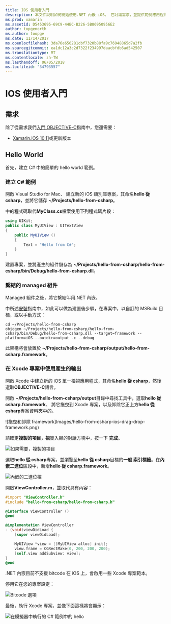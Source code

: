 ```yaml
---
title: IOS 使用者入門
description: 本文件說明如何開始使用.NET 內嵌 iOS。 它討論需求，並提供範例應用程式示範如何將繫結 managed 組件，並在 Xcode 專案中使用的輸出。
ms.prod: xamarin
ms.assetid: D5453695-69C9-44BC-B226-5B86950956E2
author: topgenorth
ms.author: toopge
ms.date: 11/14/2017
ms.openlocfilehash: 3da76e650281cbf7320b88fa9c76948865d7a2fb
ms.sourcegitcommit: ea1dc12a3c2d7322f234997daacbfdb6ad542507
ms.translationtype: MT
ms.contentlocale: zh-TW
ms.lasthandoff: 06/05/2018
ms.locfileid: "34793557"
---
```

# <a name="getting-started-with-ios"></a>IOS 使用者入門

## <a name="requirements"></a>需求

除了從需求我們[入門 OBJECTIVE-C](~/tools/dotnet-embedding/get-started/objective-c/index.md)指南中，您還需要：

* [Xamarin.iOS 10.11](https://www.visualstudio.com/xamarin/)或更新版本

## <a name="hello-world"></a>Hello World

首先，建立 C# 中的簡單的 hello world 範例。

### <a name="create-c-sample"></a>建立 C# 範例

開啟 Visual Studio for Mac、 建立新的 iOS 類別庫專案，其命名**hello 從 csharp**，並將它儲存 **~/Projects/hello-from-csharp**。

中的程式碼取代**MyClass.cs**檔案使用下列程式碼片段：

```csharp
using UIKit;
public class MyUIView : UITextView
{
    public MyUIView ()
    {
        Text = "Hello from C#";
    }
}
```

建置專案，並將產生的組件儲存為 **~/Projects/hello-from-csharp/hello-from-csharp/bin/Debug/hello-from-csharp.dll**。

### <a name="bind-the-managed-assembly"></a>繫結的 managed 組件

Managed 組件之後，將它繫結叫用.NET 內嵌。

中所述[安裝](~/tools/dotnet-embedding/get-started/install/install.md)指南中，如此可以做為建置後步驟，在專案中，以自訂的 MSBuild 目標，或以手動方式：

```shell
cd ~/Projects/hello-from-csharp
objcgen ~/Projects/hello-from-csharp/hello-from-csharp/bin/Debug/hello-from-csharp.dll --target=framework --platform=iOS --outdir=output -c --debug
```

此架構將會放置於 **~/Projects/hello-from-csharp/output/hello-from-csharp.framework**。

### <a name="use-the-generated-output-in-an-xcode-project"></a>在 Xcode 專案中使用產生的輸出

開啟 Xcode 中建立新的 iOS 單一檢視應用程式，其命名**hello 從 csharp**，然後選取**OBJECTIVE-C**語言。

開啟 **~/Projects/hello-from-csharp/output**目錄中尋找工具中，選取**hello 從 csharp.framework**、 將它拖曳到 Xcode 專案，以及卸除它正上方**hello 從 csharp**專案資料夾中的。

![拖曳和卸除 framework]Images/hello-from-csharp-ios-drag-drop-framework.png)

請確定**複製的項目，視**簽入顯的對話方塊中，按一下 **完成**。

![如果需要，複製的項目](ios-images/hello-from-csharp-ios-copy-items-if-needed.png)

選取**hello 從 csharp**專案，並瀏覽至**hello 從 csharp**目標的**一般 索引標籤**。在**內嵌二進位**區段中，新增**hello 從 csharp.framework**。

![內嵌的二進位檔](ios-images/hello-from-csharp-ios-embedded-binaries.png)

開啟**ViewController.m**，並取代具有內容：

```objective-c
#import "ViewController.h"
#include "hello-from-csharp/hello-from-csharp.h"

@interface ViewController ()
@end

@implementation ViewController
- (void)viewDidLoad {
    [super viewDidLoad];

    MyUIView *view = [[MyUIView alloc] init];
    view.frame = CGRectMake(0, 200, 200, 200);
    [self.view addSubview: view];
}
@end
```

.NET 內嵌目前不支援 bitcode 在 iOS 上，會啟用一些 Xcode 專案範本。 

停用它在您的專案設定：

![Bitcode 選項](../../images/ios-bitcode-option.png)

最後，執行 Xcode 專案，並像下面這樣將會顯示：

![在模擬器中執行的 C# 範例中的 hello](ios-images/hello-from-csharp-ios.png)
